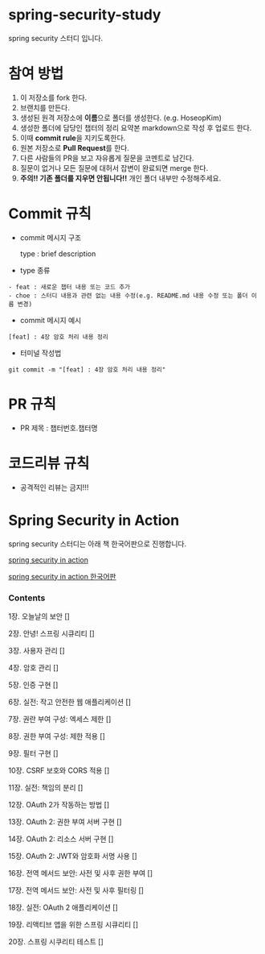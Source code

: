 # spring-security-study

spring security 스터디 입니다.

# 참여 방법

1. 이 저장소를 fork 한다.
2. 브랜치를 만든다.
3. 생성된 원격 저장소에 **이름**으로 폴더를 생성한다. (e.g. HoseopKim)
4. 생성한 폴더에 담당인 챕터의 정리 요약본 markdown으로 작성 후 업로드 한다.
5. 이때 **commit rule**을 지키도록한다.
6. 원본 저장소로 **Pull Request**를 한다.
7. 다른 사람들의 PR을 보고 자유롭게 질문을 코멘트로 남긴다.
8. 질문이 없거나 모든 질문에 대허서 잡변이 완료되면 merge 한다.
9. **주의!! 기존 폴더를 지우면 안됩니다!!** 개인 폴더 내부만 수정해주세요.

# Commit 규칙

- commit 메시지 구조

  type : brief description

- type 종류

```
- feat : 새로운 챕터 내용 또는 코드 추가
- choe : 스터디 내용과 관련 없는 내용 수정(e.g. README.md 내용 수정 또는 폴더 이름 변경)
```

- commit 메시지 예시

```
[feat] : 4장 암호 처리 내용 정리
```

- 터미널 작성법

```
git commit -m "[feat] : 4장 암호 처리 내용 정리"
```

# PR 규칙

- PR 제목 : 챕터번호.챕터명

# 코드리뷰 규칙

- 공격적인 리뷰는 금지!!!

# Spring Security in Action

spring security 스터디는 아래 책 한국어판으로 진행합니다.

[spring security in action](https://www.amazon.com/Spring-Security-Action-Laurentiu-Spilca/dp/1617297739)

[spring security in action 한국어판](https://product.kyobobook.co.kr/detail/S000208938642)

### Contents

1장. 오늘날의 보안 []

2장. 안녕! 스프링 시큐리티 []

3장. 사용자 관리 []

4장. 암호 관리 []

5장. 인증 구현 []

6장. 실전: 작고 안전한 웹 애플리케이션 []

7장. 권란 부여 구성: 엑세스 제한 []

8장. 권한 부여 구성: 제한 적용 []

9장. 필터 구현 []

10장. CSRF 보호와 CORS 적용 []

11장. 실전: 책임의 분리 []

12장. OAuth 2가 작동하는 방법 []

13장. OAuth 2: 권한 부여 서버 구현 []

14장. OAuth 2: 리소스 서버 구현 []

15장. OAuth 2: JWT와 암호화 서명 사용 []

16장. 전역 메서드 보안: 사전 및 사후 권한 부여 []

17장. 전역 메서드 보안: 사전 및 사후 필터링 []

18장. 실전: OAuth 2 애플리케이션 []

19장. 리액티브 앱을 위한 스프링 시큐리티 []

20장. 스프링 시쿠리티 테스트 []
